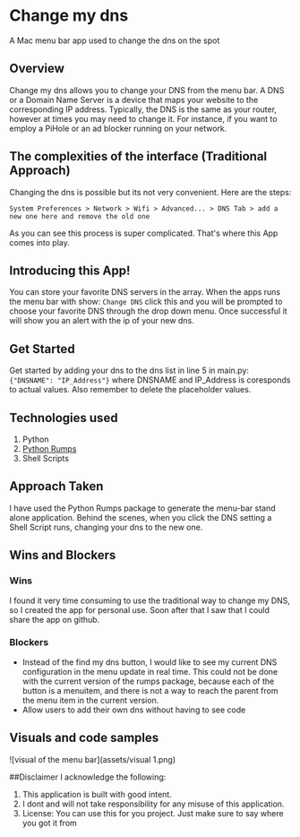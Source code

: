 # Change my dns
A Mac menu bar app used to change the dns on the spot

## Overview 
Change my dns allows you to change your DNS from the menu bar.
A DNS or a Domain Name Server is a device that maps your website to the corresponding IP address. 
Typically, the DNS is the same as your router, however at times you may need to change it. 
For instance, if you want to employ a PiHole or an ad blocker running on your network. 

##  The complexities of the interface (Traditional Approach)
Changing the dns is possible but its not very convenient. Here are the steps:

```System Preferences > Network > Wifi > Advanced... > DNS Tab > add a new one here and remove the old one ```

As you can see this process is super complicated. That's where this App comes into play. 

##  Introducing this App!
You can store your favorite DNS servers in the array. When the apps runs the menu bar with show: ```Change DNS``` 
click this and you will be prompted to choose your favorite DNS through the drop down menu. 
Once successful it will show you an alert with the ip of your new dns. 

## Get Started
Get started by adding your dns to the dns list in line 5 in main.py: 
```{"DNSNAME": "IP_Address"}```
where DNSNAME and IP_Address is coresponds to actual values. 
Also remember to delete the placeholder values. 
        
        
##  Technologies used
   1.  Python
   2.  [Python Rumps](https://github.com/jaredks/rumps)
   3.  Shell Scripts  

    
## Approach Taken
I have used the Python Rumps package to generate the menu-bar stand alone application.
 Behind the scenes, when you click the DNS setting a Shell Script runs, changing your dns to the new one. 
    

## Wins and Blockers
### Wins
I found it very time consuming to use the traditional way to change my DNS, so I created the app for personal use. 
Soon after that I saw that I could share the app on github. 

### Blockers
* Instead of the find my dns button, I would like to see my current DNS configuration in the menu update in real time. 
This could not be done with the current version of the rumps package, because each of the button is a menuitem, 
and there is not a way to reach the parent from the menu item in the current version.
* Allow users to add their own dns without having to see code


## Visuals and code samples
![visual of the menu bar](assets/visual 1.png)


##Disclaimer 
I acknowledge the following: 
1. This application is built with good intent. 
2. I dont and will not take responsibility for any misuse of this application.  
3. License: You can use this for you project. Just make sure to say where you got it from



